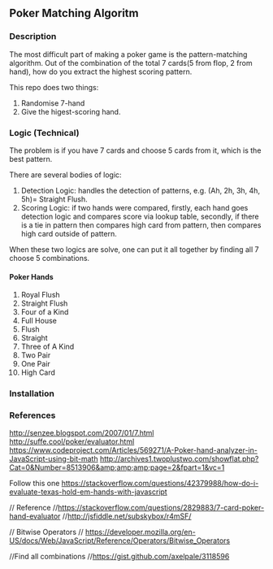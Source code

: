 ## Poker Matching Algoritm

### Description
The most difficult part of making a poker game is the pattern-matching algorithm. 
Out of the combination of the total 7 cards(5 from flop, 2 from hand), how do you extract the highest scoring pattern. 

This repo does two things: 
1) Randomise 7-hand
2) Give the higest-scoring hand.

### Logic (Technical)

The problem is if you have 7 cards and choose 5 cards from it, which is the best pattern.

There are several bodies of logic:
1) Detection Logic: handles the detection of patterns, e.g. (Ah, 2h, 3h, 4h, 5h)= Straight Flush. 
2) Scoring Logic: if two hands were compared, firstly, each hand goes detection logic and compares score via lookup table, secondly, if there is a tie in pattern then compares high card from pattern, then compares high card outside of pattern. 

When these two logics are solve, one can put it all together by finding all 7 choose 5 combinations.

#### Poker Hands 

1. Royal Flush
2. Straight Flush 
3. Four of a Kind
4. Full House
5. Flush
6. Straight
7. Three of A Kind
8. Two Pair
9. One Pair
10. High Card 

### Installation

### References

http://senzee.blogspot.com/2007/01/7.html
http://suffe.cool/poker/evaluator.html
https://www.codeproject.com/Articles/569271/A-Poker-hand-analyzer-in-JavaScript-using-bit-math
http://archives1.twoplustwo.com/showflat.php?Cat=0&Number=8513906&amp;amp;amp;page=2&fpart=1&vc=1


Follow this one
https://stackoverflow.com/questions/42379988/how-do-i-evaluate-texas-hold-em-hands-with-javascript


// Reference
//https://stackoverflow.com/questions/2829883/7-card-poker-hand-evaluator
//http://jsfiddle.net/subskybox/r4mSF/

// Bitwise Operators
// https://developer.mozilla.org/en-US/docs/Web/JavaScript/Reference/Operators/Bitwise_Operators


//Find all combinations
//https://gist.github.com/axelpale/3118596